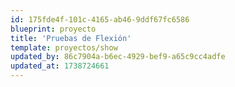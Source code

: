 ```yaml
---
id: 175fde4f-101c-4165-ab46-9ddf67fc6586
blueprint: proyecto
title: 'Pruebas de Flexión'
template: proyectos/show
updated_by: 86c7904a-b6ec-4929-bef9-a65c9cc4adfe
updated_at: 1738724661
---
```

